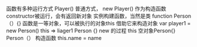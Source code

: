 函数有多种运行方式
Player() 普通方式，
new Player() 作为构造函数constructor被运行，会有返回新对象 实例构建函数，当然是类
function Person（）{}
函数是一等对象，可以被执行的对象this 借助它来构造对象
 var player1 = new Person()
 this => liager1 Person {}
 new 的过程
 this 空对象Person{}
 Person（） 构造函数
 this.name = name 
